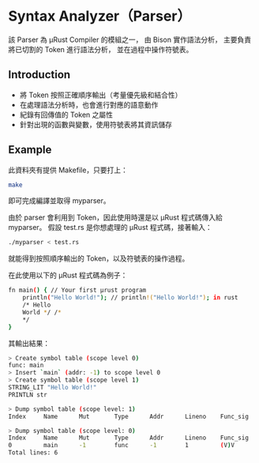 # Syntax Analyzer（Parser）
該 Parser 為 μRust Compiler 的模組之一，
由 Bison 實作語法分析，
主要負責將已切割的 Token 進行語法分析，
並在過程中操作符號表。
## Introduction
- 將 Token 按照正確順序輸出（考量優先級和結合性）
- 在處理語法分析時，也會進行對應的語意動作
- 紀錄有回傳值的 Token 之屬性
- 針對出現的函數與變數，使用符號表將其資訊儲存
## Example
此資料夾有提供 Makefile，只要打上：
```sh
make
```
即可完成編譯並取得 myparser。

由於 parser 會利用到 Token，因此使用時還是以 μRust 程式碼傳入給 myparser。
假設 test.rs 是你想處理的 μRust 程式碼，接著輸入：
```sh
./myparser < test.rs
```
就能得到按照順序輸出的 Token，以及符號表的操作過程。

在此使用以下的 μRust 程式碼為例子：
```sh
fn main() { // Your first μrust program
    println("Hello World!"); // println!("Hello World!"); in rust
    /* Hello 
    World */ /*
    */
}
```
其輸出結果：
```sh
> Create symbol table (scope level 0)
func: main
> Insert `main` (addr: -1) to scope level 0
> Create symbol table (scope level 1)
STRING_LIT "Hello World!"
PRINTLN str

> Dump symbol table (scope level: 1)
Index     Name      Mut       Type      Addr      Lineno    Func_sig  

> Dump symbol table (scope level: 0)
Index     Name      Mut       Type      Addr      Lineno    Func_sig  
0         main      -1        func      -1        1         (V)V      
Total lines: 6
```
